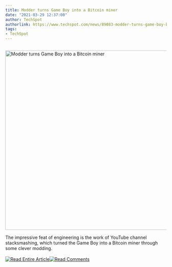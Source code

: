 ```yaml
---
title: Modder turns Game Boy into a Bitcoin miner
date: "2021-03-29 12:37:00"
author: TechSpot
authorlink: https://www.techspot.com/news/89083-modder-turns-game-boy-bitcoin-miner.html
tags:
- TechSpot
---
```

<a href="https://www.techspot.com/news/89083-modder-turns-game-boy-bitcoin-miner.html" target="_blank"><img src="https://static.techspot.com/images2/news/ts3_thumbs/2017/10/2017-10-11-ts3_thumbs-7e7.jpg" width="800" height="560" style="padding: 15px 0" title="Modder turns Game Boy into a Bitcoin miner" /></a><br />The impressive feat of engineering is the work of YouTube channel stacksmashing, which turned the Game Boy into a Bitcoin miner through some clever modding.<br /><br /><a href="https://www.techspot.com/news/89083-modder-turns-game-boy-bitcoin-miner.html"><img src="https://static.techspot.com/images/rss/rss_buttons_01.png" border="0" alt="Read Entire Article" /></a><a href="https://www.techspot.com/news/89083-modder-turns-game-boy-bitcoin-miner.html#comments"><img src="https://static.techspot.com/images/rss/rss_buttons_02.png" border="0" alt="Read Comments" /></a><br /><br />